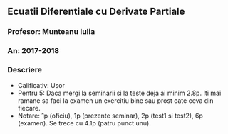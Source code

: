 ## Ecuatii Diferentiale cu Derivate Partiale
### Profesor: Munteanu Iulia
### An: 2017-2018
### Descriere
* Calificativ: Usor
* Pentru 5: Daca mergi la seminarii si la teste deja ai minim 2.8p. Iti mai ramane sa faci la examen un exercitiu bine sau prost cate ceva din fiecare.
* Notare: 1p (oficiu), 1p (prezente seminar), 2p (test1 si test2), 6p (examen). Se trece cu 4.1p (patru punct unu).